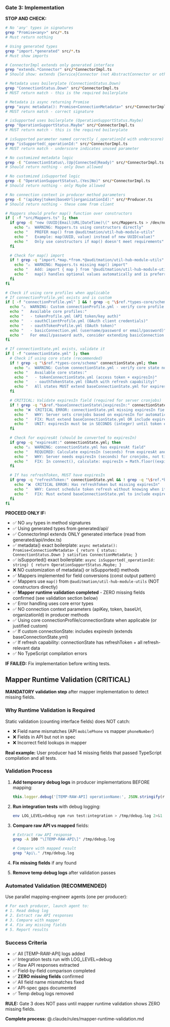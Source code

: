 ### Gate 3: Implementation

**STOP AND CHECK:**
```bash
# No 'any' types in signatures
grep "Promise<any>" src/*.ts
# Must return nothing

# Using generated types
grep "import.*generated" src/*.ts
# Must show imports

# ConnectorImpl extends only generated interface
grep "extends.*Connector" src/*ConnectorImpl.ts
# Should show: extends {Service}Connector (not AbstractConnector or other classes)

# Metadata uses boilerplate (ConnectionStatus.Down)
grep "ConnectionStatus.Down" src/*ConnectorImpl.ts
# MUST return match - this is the required boilerplate

# Metadata is async returning Promise
grep "async metadata(): Promise<ConnectionMetadata>" src/*ConnectorImpl.ts
# MUST return match - correct signature

# isSupported uses boilerplate (OperationSupportStatus.Maybe)
grep "OperationSupportStatus.Maybe" src/*ConnectorImpl.ts
# MUST return match - this is the required boilerplate

# isSupported parameter named correctly (_operationId with underscore)
grep "isSupported(_operationId:" src/*ConnectorImpl.ts
# MUST return match - underscore indicates unused parameter

# No customized metadata logic
grep -E "ConnectionStatus\.(Up|Connected|Ready)" src/*ConnectorImpl.ts
# Should return nothing - only Down allowed

# No customized isSupported logic
grep -E "OperationSupportStatus\.(Yes|No)" src/*ConnectorImpl.ts
# Should return nothing - only Maybe allowed

# No connection context in producer method parameters
grep -E "(apiKey|token|baseUrl|organizationId):" src/*Producer.ts
# Should return nothing - these come from client

# Mappers should prefer map() function over constructors
if [ -f "src/Mappers.ts" ]; then
  if grep -E "new (UUID|Email|URL|DateTime)\(" src/Mappers.ts > /dev/null; then
    echo "⚠️  WARNING: Mappers.ts using constructors directly"
    echo "   PREFER map() from @auditmation/util-hub-module-utils"
    echo "   Example: map(UUID, value) instead of new UUID(value)"
    echo "   Only use constructors if map() doesn't meet requirements"
  fi

  # Check for map() import
  if ! grep -q "import.*map.*from.*@auditmation/util-hub-module-utils" src/Mappers.ts; then
    echo "⚠️  WARNING: Mappers.ts missing map() import"
    echo "   Add: import { map } from '@auditmation/util-hub-module-utils';"
    echo "   map() handles optional values automatically and is preferred"
  fi
fi

# Check if using core profiles when applicable
# If connectionProfile.yml exists and is custom
if [ -f "connectionProfile.yml" ] && ! grep -q "\$ref.*types-core/schema" connectionProfile.yml; then
  echo "⚠️  WARNING: Custom connectionProfile.yml - verify core profile not applicable"
  echo "   Available core profiles:"
  echo "   - tokenProfile.yml (API token/key auth)"
  echo "   - oauthClientProfile.yml (OAuth client credentials)"
  echo "   - oauthTokenProfile.yml (OAuth token)"
  echo "   - basicConnection.yml (username/password or email/password)"
  echo "   For email/password auth, consider extending basicConnection.yml"
fi

# If connectionState.yml exists, validate it
if [ -f "connectionState.yml" ]; then
  # Check if using core state (recommended)
  if ! grep -q "\$ref.*types-core/schema" connectionState.yml; then
    echo "⚠️  WARNING: Custom connectionState.yml - verify core state not applicable"
    echo "   Available core states:"
    echo "   - tokenConnectionState.yml (access token + expiresIn)"
    echo "   - oauthTokenState.yml (OAuth with refresh capability)"
    echo "   All states MUST extend baseConnectionState.yml for expiresIn"
  fi

  # CRITICAL: Validate expiresIn field (required for server cronjobs)
  if ! grep -q "\$ref.*baseConnectionState\|expiresIn:" connectionState.yml; then
    echo "❌  CRITICAL ERROR: connectionState.yml missing expiresIn field"
    echo "   WHY: Server sets cronjobs based on expiresIn for automatic token refresh"
    echo "   FIX: Must extend baseConnectionState.yml OR include expiresIn property"
    echo "   UNIT: expiresIn must be in SECONDS (integer) until token expires"
  fi

  # Check for expiresAt (should be converted to expiresIn)
  if grep -q "expiresAt:" connectionState.yml; then
    echo "⚠️  WARNING: connectionState.yml has expiresAt field"
    echo "   REQUIRED: Calculate expiresIn (seconds) from expiresAt and DROP expiresAt"
    echo "   WHY: Server needs expiresIn (seconds) for cronjobs, not timestamps"
    echo "   FIX: In connect(), calculate: expiresIn = Math.floor((expiresAt - now) / 1000)"
  fi

  # If has refreshToken, MUST have expiresIn
  if grep -q "refreshToken:" connectionState.yml && ! grep -q "\$ref.*baseConnectionState\|expiresIn:" connectionState.yml; then
    echo "❌  CRITICAL ERROR: Has refreshToken but missing expiresIn"
    echo "   WHY: Cannot schedule token refresh without knowing when it expires"
    echo "   FIX: Must extend baseConnectionState.yml to include expiresIn"
  fi
fi
```

**PROCEED ONLY IF:**
- ✅ NO `any` types in method signatures
- ✅ Using generated types from generated/api/
- ✅ ConnectorImpl extends ONLY generated interface (read from generated/api/index.ts)
- ✅ metadata() exact boilerplate: `async metadata(): Promise<ConnectionMetadata> { return { status: ConnectionStatus.Down } satisfies ConnectionMetadata; }`
- ✅ isSupported() exact boilerplate: `async isSupported(_operationId: string) { return OperationSupportStatus.Maybe; }`
- ❌ NO customization of metadata() or isSupported() methods
- ✅ Mappers implemented for field conversions (const output pattern)
- ✅ Mappers use `map()` from `@auditmation/util-hub-module-utils` (NOT constructors directly)
- ✅ **Mapper runtime validation completed** - ZERO missing fields confirmed (see validation section below)
- ✅ Error handling uses core error types
- ✅ NO connection context parameters (apiKey, token, baseUrl, organizationId) in producer methods
- ✅ Using core connectionProfile/connectionState when applicable (or justified custom)
- ✅ If custom connectionState: includes expiresIn (extends baseConnectionState.yml)
- ✅ If refresh capability: connectionState has refreshToken + all refresh-relevant data
- ✅ No TypeScript compilation errors

**IF FAILED:** Fix implementation before writing tests.

## Mapper Runtime Validation (CRITICAL)

**MANDATORY validation step** after mapper implementation to detect missing fields.

### Why Runtime Validation is Required

Static validation (counting interface fields) does NOT catch:
- ❌ Field name mismatches (API `mobilePhone` vs mapper `phoneNumber`)
- ❌ Fields in API but not in spec
- ❌ Incorrect field lookups in mapper

**Real example:** User producer had 14 missing fields that passed TypeScript compilation and all tests.

### Validation Process

1. **Add temporary debug logs** in producer implementations BEFORE mapping:
   ```typescript
   this.logger.debug('[TEMP-RAW-API] operationName:', JSON.stringify(response.data, null, 2));
   ```

2. **Run integration tests** with debug logging:
   ```bash
   env LOG_LEVEL=debug npm run test:integration > /tmp/debug.log 2>&1
   ```

3. **Compare raw API vs mapped** fields:
   ```bash
   # Extract raw API response
   grep -A 100 "\[TEMP-RAW-API\]" /tmp/debug.log

   # Compare with mapped result
   grep "Api\." /tmp/debug.log
   ```

4. **Fix missing fields** if any found

5. **Remove temp debug logs** after validation passes

### Automated Validation (RECOMMENDED)

Use parallel mapping-engineer agents (one per producer):

```bash
# For each producer, launch agent to:
# 1. Read debug log
# 2. Extract raw API responses
# 3. Compare with mapper
# 4. Fix any missing fields
# 5. Report results
```

### Success Criteria

- ✅ All [TEMP-RAW-API] logs added
- ✅ Integration tests run with LOG_LEVEL=debug
- ✅ Raw API responses extracted
- ✅ Field-by-field comparison completed
- ✅ **ZERO missing fields** confirmed
- ✅ All field name mismatches fixed
- ✅ API-spec gaps documented
- ✅ Temp debug logs removed

**RULE:** Gate 3 does NOT pass until mapper runtime validation shows ZERO missing fields.

**Complete process:** @.claude/rules/mapper-runtime-validation.md

